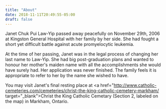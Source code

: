 ```yaml
---
title: "About"
date: 2018-11-11T20:49:55-05:00
draft: false
---
```


Janet Chuk Pui Law-Yip passed away peacefully on November 29th, 2006 at Kingston General Hospital with her family by her side. She had fought a short yet difficult battle against acute promyelocytic leukemia.

At the time of her passing, Janet was in the legal process of changing her last name to Law-Yip. She had big post-graduation plans and wanted to honour her mother's maiden name with all the accomplishments she would have surely had. Her application was never finished. The family feels it is appropriate to refer to her by the name she wished to have.

You may visit Janet's final resting place at <a href="http://www.catholic-cemeteries.com/cemeteries/christ-the-king-catholic-cemetery-markham/ target="\_blank">Christ the King Catholic Cemetary</a> (Section 2, labeled on the map) in Markham, Ontario.
